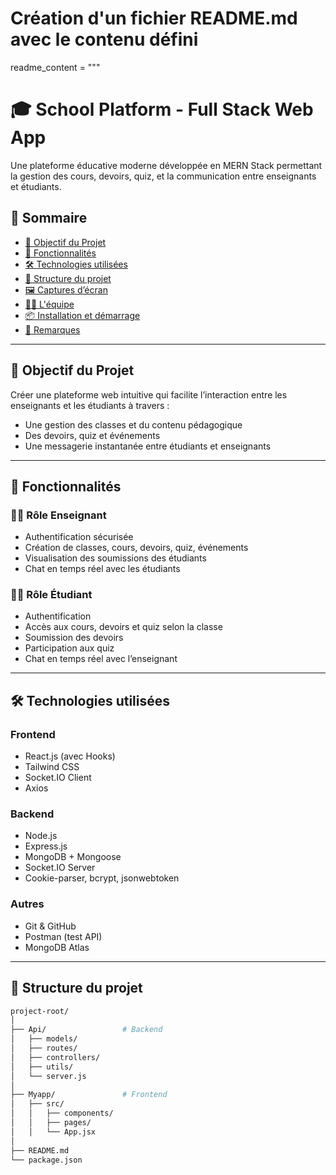 # Création d'un fichier README.md avec le contenu défini
readme_content = """
# 🎓 School Platform - Full Stack Web App

Une plateforme éducative moderne développée en MERN Stack permettant la gestion des cours, devoirs, quiz, et la communication entre enseignants et étudiants.

## 🌟 Sommaire

- [🎯 Objectif du Projet](#-objectif-du-projet)
- [🚀 Fonctionnalités](#-fonctionnalités)
- [🛠️ Technologies utilisées](#️-technologies-utilisées)
- [📁 Structure du projet](#-structure-du-projet)
- [🖼️ Captures d’écran](#️-captures-décran)
- [👩‍💻 L'équipe](#-léquipe)
- [📦 Installation et démarrage](#-installation-et-démarrage)
- [📌 Remarques](#-remarques)

---

## 🎯 Objectif du Projet

Créer une plateforme web intuitive qui facilite l’interaction entre les enseignants et les étudiants à travers :

- Une gestion des classes et du contenu pédagogique
- Des devoirs, quiz et événements
- Une messagerie instantanée entre étudiants et enseignants

---

## 🚀 Fonctionnalités

### 👩‍🏫 Rôle Enseignant
- Authentification sécurisée
- Création de classes, cours, devoirs, quiz, événements
- Visualisation des soumissions des étudiants
- Chat en temps réel avec les étudiants

### 🧑‍🎓 Rôle Étudiant
- Authentification
- Accès aux cours, devoirs et quiz selon la classe
- Soumission des devoirs
- Participation aux quiz
- Chat en temps réel avec l’enseignant

---

## 🛠️ Technologies utilisées

### Frontend
- React.js (avec Hooks)
- Tailwind CSS
- Socket.IO Client
- Axios

### Backend
- Node.js
- Express.js
- MongoDB + Mongoose
- Socket.IO Server
- Cookie-parser, bcrypt, jsonwebtoken

### Autres
- Git & GitHub
- Postman (test API)
- MongoDB Atlas

---

## 📁 Structure du projet

```bash
project-root/
│
├── Api/                 # Backend
│   ├── models/
│   ├── routes/
│   ├── controllers/
│   ├── utils/
│   └── server.js
│
├── Myapp/               # Frontend
│   ├── src/
│   │   ├── components/
│   │   ├── pages/
│   │   └── App.jsx
│
├── README.md
└── package.json
